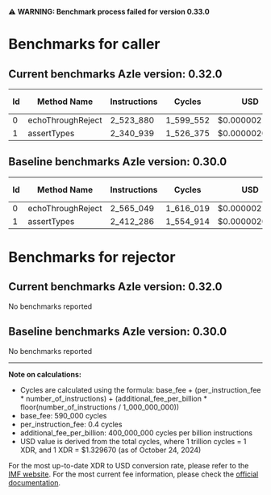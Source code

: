 ⚠️ **WARNING: Benchmark process failed for version 0.33.0**

# Benchmarks for caller

## Current benchmarks Azle version: 0.32.0

| Id  | Method Name       | Instructions | Cycles    | USD           | USD/Million Calls | Change                             |
| --- | ----------------- | ------------ | --------- | ------------- | ----------------- | ---------------------------------- |
| 0   | echoThroughReject | 2_523_880    | 1_599_552 | $0.0000021269 | $2.12             | <font color="green">-41_169</font> |
| 1   | assertTypes       | 2_340_939    | 1_526_375 | $0.0000020296 | $2.02             | <font color="green">-71_347</font> |

## Baseline benchmarks Azle version: 0.30.0

| Id  | Method Name       | Instructions | Cycles    | USD           | USD/Million Calls |
| --- | ----------------- | ------------ | --------- | ------------- | ----------------- |
| 0   | echoThroughReject | 2_565_049    | 1_616_019 | $0.0000021488 | $2.14             |
| 1   | assertTypes       | 2_412_286    | 1_554_914 | $0.0000020675 | $2.06             |

# Benchmarks for rejector

## Current benchmarks Azle version: 0.32.0

No benchmarks reported

## Baseline benchmarks Azle version: 0.30.0

No benchmarks reported

---

**Note on calculations:**

- Cycles are calculated using the formula: base_fee + (per_instruction_fee \* number_of_instructions) + (additional_fee_per_billion \* floor(number_of_instructions / 1_000_000_000))
- base_fee: 590_000 cycles
- per_instruction_fee: 0.4 cycles
- additional_fee_per_billion: 400_000_000 cycles per billion instructions
- USD value is derived from the total cycles, where 1 trillion cycles = 1 XDR, and 1 XDR = $1.329670 (as of October 24, 2024)

For the most up-to-date XDR to USD conversion rate, please refer to the [IMF website](https://www.imf.org/external/np/fin/data/rms_sdrv.aspx).
For the most current fee information, please check the [official documentation](https://internetcomputer.org/docs/current/developer-docs/gas-cost#execution).
